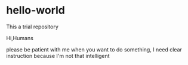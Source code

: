 # hello-world
This a trial repository

Hi,Humans

please be patient with me when you want to do something, I need clear instruction because I'm not that intelligent
